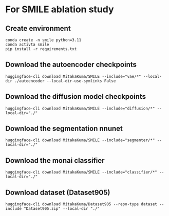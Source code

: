 # For SMILE ablation study

## Create environment
```
conda create -n smile python=3.11
conda activta smile
pip install -r requirements.txt

```


## Download the autoencoder checkpoints
```
huggingface-cli download MitakaKuma/SMILE --include="vae/*" --local-dir ./autoencoder --local-dir-use-symlinks False
```

## Download the diffusion model checkpoints
```
huggingface-cli download MitakaKuma/SMILE --include="diffusion/*" --local-dir="./"
```

## Download the segmentation nnunet
```
huggingface-cli download MitakaKuma/SMILE --include="segmenter/*" --local-dir="./"
```

## Download the monai classifier
```
huggingface-cli download MitakaKuma/SMILE --include="classifier/*" --local-dir="./"
```


## Download dataset (Dataset905)
```
huggingface-cli download MitakaKuma/Dataset905 --repo-type dataset --include "Dataset905.zip" --local-dir "./"
```